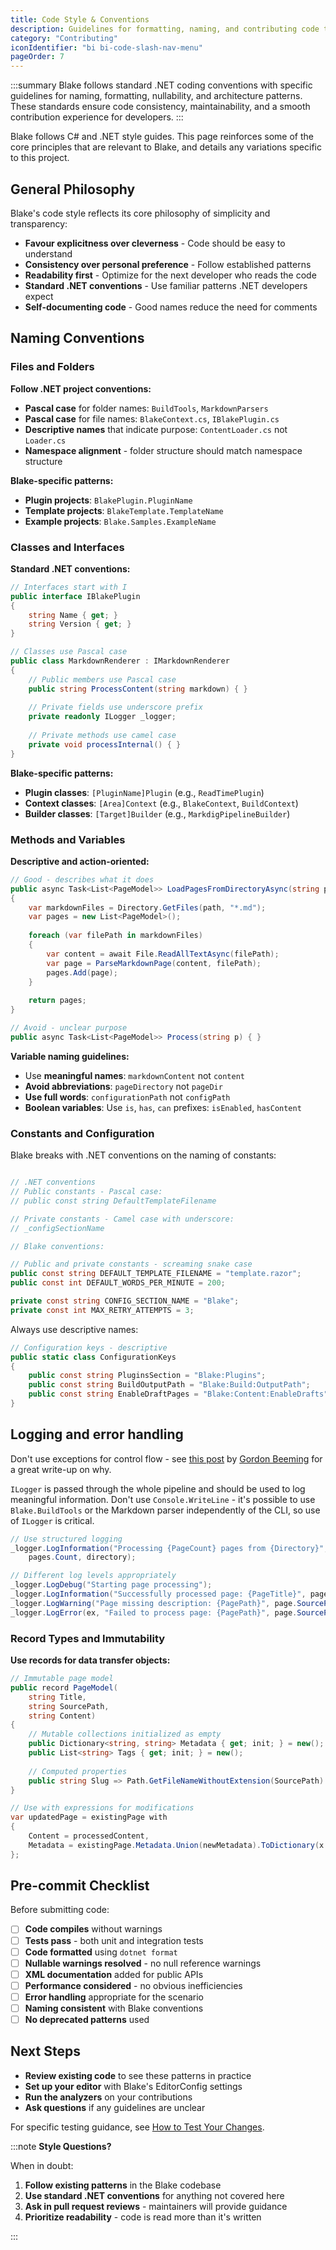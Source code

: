 ```yaml
---
title: Code Style & Conventions
description: Guidelines for formatting, naming, and contributing code to Blake following .NET best practices.
category: "Contributing"
iconIdentifier: "bi bi-code-slash-nav-menu"
pageOrder: 7
---
```


:::summary
Blake follows standard .NET coding conventions with specific guidelines for naming, formatting, nullability, and architecture patterns. These standards ensure code consistency, maintainability, and a smooth contribution experience for developers.
:::

Blake follows C# and .NET style guides. This page reinforces some of the core principles that are relevant to Blake, and details any variations specific to this project.

## General Philosophy

Blake's code style reflects its core philosophy of simplicity and transparency:

- **Favour explicitness over cleverness** - Code should be easy to understand
- **Consistency over personal preference** - Follow established patterns
- **Readability first** - Optimize for the next developer who reads the code
- **Standard .NET conventions** - Use familiar patterns .NET developers expect
- **Self-documenting code** - Good names reduce the need for comments

## Naming Conventions

### Files and Folders

**Follow .NET project conventions:**

- **Pascal case** for folder names: `BuildTools`, `MarkdownParsers`
- **Pascal case** for file names: `BlakeContext.cs`, `IBlakePlugin.cs`
- **Descriptive names** that indicate purpose: `ContentLoader.cs` not `Loader.cs`
- **Namespace alignment** - folder structure should match namespace structure

**Blake-specific patterns:**

- **Plugin projects**: `BlakePlugin.PluginName`
- **Template projects**: `BlakeTemplate.TemplateName`
- **Example projects**: `Blake.Samples.ExampleName`

### Classes and Interfaces

**Standard .NET conventions:**

```csharp
// Interfaces start with I
public interface IBlakePlugin
{
    string Name { get; }
    string Version { get; }
}

// Classes use Pascal case
public class MarkdownRenderer : IMarkdownRenderer
{
    // Public members use Pascal case
    public string ProcessContent(string markdown) { }
    
    // Private fields use underscore prefix
    private readonly ILogger _logger;
    
    // Private methods use camel case
    private void processInternal() { }
}
```

**Blake-specific patterns:**

- **Plugin classes**: `[PluginName]Plugin` (e.g., `ReadTimePlugin`)
- **Context classes**: `[Area]Context` (e.g., `BlakeContext`, `BuildContext`)
- **Builder classes**: `[Target]Builder` (e.g., `MarkdigPipelineBuilder`)

### Methods and Variables

**Descriptive and action-oriented:**

```csharp
// Good - describes what it does
public async Task<List<PageModel>> LoadPagesFromDirectoryAsync(string path)
{
    var markdownFiles = Directory.GetFiles(path, "*.md");
    var pages = new List<PageModel>();
    
    foreach (var filePath in markdownFiles)
    {
        var content = await File.ReadAllTextAsync(filePath);
        var page = ParseMarkdownPage(content, filePath);
        pages.Add(page);
    }
    
    return pages;
}

// Avoid - unclear purpose
public async Task<List<PageModel>> Process(string p) { }
```

**Variable naming guidelines:**

- Use **meaningful names**: `markdownContent` not `content`
- **Avoid abbreviations**: `pageDirectory` not `pageDir`
- **Use full words**: `configurationPath` not `configPath`
- **Boolean variables**: Use `is`, `has`, `can` prefixes: `isEnabled`, `hasContent`

### Constants and Configuration

Blake breaks with .NET conventions on the naming of constants:

```csharp

// .NET conventions
// Public constants - Pascal case:
// public const string DefaultTemplateFilename

// Private constants - Camel case with underscore:
// _configSectionName

// Blake conventions:

// Public and private constants - screaming snake case
public const string DEFAULT_TEMPLATE_FILENAME = "template.razor";
public const int DEFAULT_WORDS_PER_MINUTE = 200;

private const string CONFIG_SECTION_NAME = "Blake";
private const int MAX_RETRY_ATTEMPTS = 3;
```

Always use descriptive names:

```csharp
// Configuration keys - descriptive
public static class ConfigurationKeys
{
    public const string PluginsSection = "Blake:Plugins";
    public const string BuildOutputPath = "Blake:Build:OutputPath";
    public const string EnableDraftPages = "Blake:Content:EnableDrafts";
}
```

## Logging and error handling

Don't use exceptions for control flow - see [this post](https://gordonbeeming.com/blog/2025-09-03/the-double-edged-sword-of-conveniently-named-exceptions) by [Gordon Beeming](https://gordonbeeming.com/about) for a great write-up on why.

`ILogger` is passed through the whole pipeline and should be used to log meaningful information. Don't use `Console.WriteLine` - it's possible to use `Blake.BuildTools` or the Markdown parser independently of the CLI, so use of `ILogger` is critical.

```csharp
// Use structured logging
_logger.LogInformation("Processing {PageCount} pages from {Directory}", 
    pages.Count, directory);

// Different log levels appropriately
_logger.LogDebug("Starting page processing");
_logger.LogInformation("Successfully processed page: {PageTitle}", page.Title);
_logger.LogWarning("Page missing description: {PagePath}", page.SourcePath);
_logger.LogError(ex, "Failed to process page: {PagePath}", page.SourcePath);
```

### Record Types and Immutability

**Use records for data transfer objects:**

```csharp
// Immutable page model
public record PageModel(
    string Title,
    string SourcePath,
    string Content)
{
    // Mutable collections initialized as empty
    public Dictionary<string, string> Metadata { get; init; } = new();
    public List<string> Tags { get; init; } = new();
    
    // Computed properties
    public string Slug => Path.GetFileNameWithoutExtension(SourcePath).ToLowerInvariant();
}

// Use with expressions for modifications
var updatedPage = existingPage with 
{ 
    Content = processedContent,
    Metadata = existingPage.Metadata.Union(newMetadata).ToDictionary(x => x.Key, x => x.Value)
};
```


## Pre-commit Checklist

Before submitting code:

- [ ] **Code compiles** without warnings
- [ ] **Tests pass** - both unit and integration tests
- [ ] **Code formatted** using `dotnet format`
- [ ] **Nullable warnings resolved** - no null reference warnings
- [ ] **XML documentation** added for public APIs
- [ ] **Performance considered** - no obvious inefficiencies
- [ ] **Error handling** appropriate for the scenario
- [ ] **Naming consistent** with Blake conventions
- [ ] **No deprecated patterns** used

## Next Steps

- **Review existing code** to see these patterns in practice
- **Set up your editor** with Blake's EditorConfig settings
- **Run the analyzers** on your contributions
- **Ask questions** if any guidelines are unclear

For specific testing guidance, see [How to Test Your Changes](/pages/5%20contributing/how-to-test).

:::note
**Style Questions?**

When in doubt:

1. **Follow existing patterns** in the Blake codebase
2. **Use standard .NET conventions** for anything not covered here
3. **Ask in pull request reviews** - maintainers will provide guidance
4. **Prioritize readability** - code is read more than it's written

:::
